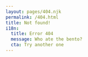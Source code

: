 ```yaml
---
layout: pages/404.njk
permalink: /404.html
title: Not found!
i18n:
  title: Error 404
  message: Who ate the bento?
  cta: Try another one
---
```

